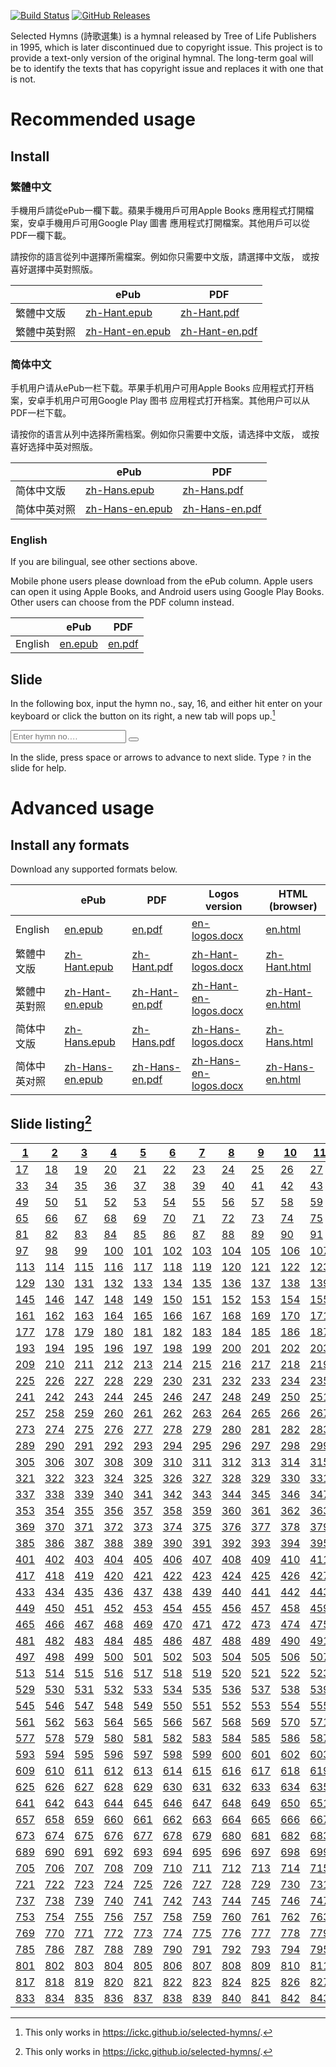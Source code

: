 <!--This README is auto-generated from `docs/README.md`. Do not edit this file directly.-->

[![Build
Status](https://travis-ci.org/ickc/selected-hymns.svg?branch=master)](https://travis-ci.org/ickc/selected-hymns)
[![GitHub
Releases](https://img.shields.io/github/tag/ickc/selected-hymns.svg?label=github+release)](https://github.com/ickc/selected-hymns/releases)

Selected Hymns (詩歌選集) is a hymnal released by Tree of Life
Publishers in 1995, which is later discontinued due to copyright issue.
This project is to provide a text-only version of the original hymnal.
The long-term goal will be to identify the texts that has copyright
issue and replaces it with one that is not.

# Recommended usage

## Install

### 繁體中文

手機用戶請從ePub一欄下載。蘋果手機用戶可用Apple Books
應用程式打開檔案，安卓手機用戶可用Google Play 圖書
應用程式打開檔案。其他用戶可以從PDF一欄下載。

請按你的語言從列中選擇所需檔案。例如你只需要中文版，請選擇中文版，
或按喜好選擇中英對照版。

|              | ePub                                                                                               | PDF                                                                                              |
|--------------|----------------------------------------------------------------------------------------------------|--------------------------------------------------------------------------------------------------|
| 繁體中文版   | [zh-Hant.epub](https://github.com/ickc/selected-hymns/releases/download/v0.9.1/zh-Hant.epub)       | [zh-Hant.pdf](https://github.com/ickc/selected-hymns/releases/download/v0.9.1/zh-Hant.pdf)       |
| 繁體中英對照 | [zh-Hant-en.epub](https://github.com/ickc/selected-hymns/releases/download/v0.9.1/zh-Hant-en.epub) | [zh-Hant-en.pdf](https://github.com/ickc/selected-hymns/releases/download/v0.9.1/zh-Hant-en.pdf) |

### 简体中文

手机用户请从ePub一栏下载。苹果手机用户可用Apple Books
应用程式打开档案，安卓手机用户可用Google Play 图书
应用程式打开档案。其他用户可以从PDF一栏下载。

请按你的语言从列中选择所需档案。例如你只需要中文版，请选择中文版，
或按喜好选择中英对照版。

|              | ePub                                                                                               | PDF                                                                                              |
|--------------|----------------------------------------------------------------------------------------------------|--------------------------------------------------------------------------------------------------|
| 简体中文版   | [zh-Hans.epub](https://github.com/ickc/selected-hymns/releases/download/v0.9.1/zh-Hans.epub)       | [zh-Hans.pdf](https://github.com/ickc/selected-hymns/releases/download/v0.9.1/zh-Hans.pdf)       |
| 简体中英对照 | [zh-Hans-en.epub](https://github.com/ickc/selected-hymns/releases/download/v0.9.1/zh-Hans-en.epub) | [zh-Hans-en.pdf](https://github.com/ickc/selected-hymns/releases/download/v0.9.1/zh-Hans-en.pdf) |

### English

If you are bilingual, see other sections above.

Mobile phone users please download from the ePub column. Apple users can
open it using Apple Books, and Android users using Google Play Books.
Other users can choose from the PDF column instead.

|         | ePub                                                                               | PDF                                                                              |
|---------|------------------------------------------------------------------------------------|----------------------------------------------------------------------------------|
| English | [en.epub](https://github.com/ickc/selected-hymns/releases/download/v0.9.1/en.epub) | [en.pdf](https://github.com/ickc/selected-hymns/releases/download/v0.9.1/en.pdf) |

## Slide

In the following box, input the hymn no., say, 16, and either hit enter
on your keyboard or click the button on its right, a new tab will pops
up.[^1]

[^1]: This only works in <https://ickc.github.io/selected-hymns/>.

<input type="text" placeholder="Enter hymn no.&hellip;" name="search" id="hymn-ref">
<button type="button" onclick="openInNewTab()" id="hymn-click"><i class="fa fa-search"></i></button>

In the slide, press space or arrows to advance to next slide. Type `?`
in the slide for help.

# Advanced usage

## Install any formats

Download any supported formats below.

|              | ePub                                                                                               | PDF                                                                                              | Logos version                                                                                                  | HTML (browser)                                                           |
|--------------|----------------------------------------------------------------------------------------------------|--------------------------------------------------------------------------------------------------|----------------------------------------------------------------------------------------------------------------|--------------------------------------------------------------------------|
| English      | [en.epub](https://github.com/ickc/selected-hymns/releases/download/v0.9.1/en.epub)                 | [en.pdf](https://github.com/ickc/selected-hymns/releases/download/v0.9.1/en.pdf)                 | [en-logos.docx](https://github.com/ickc/selected-hymns/releases/download/v0.9.1/en-logos.docx)                 | [en.html](https://ickc.github.io/selected-hymns/en.html)                 |
| 繁體中文版   | [zh-Hant.epub](https://github.com/ickc/selected-hymns/releases/download/v0.9.1/zh-Hant.epub)       | [zh-Hant.pdf](https://github.com/ickc/selected-hymns/releases/download/v0.9.1/zh-Hant.pdf)       | [zh-Hant-logos.docx](https://github.com/ickc/selected-hymns/releases/download/v0.9.1/zh-Hant-logos.docx)       | [zh-Hant.html](https://ickc.github.io/selected-hymns/zh-Hant.html)       |
| 繁體中英對照 | [zh-Hant-en.epub](https://github.com/ickc/selected-hymns/releases/download/v0.9.1/zh-Hant-en.epub) | [zh-Hant-en.pdf](https://github.com/ickc/selected-hymns/releases/download/v0.9.1/zh-Hant-en.pdf) | [zh-Hant-en-logos.docx](https://github.com/ickc/selected-hymns/releases/download/v0.9.1/zh-Hant-en-logos.docx) | [zh-Hant-en.html](https://ickc.github.io/selected-hymns/zh-Hant-en.html) |
| 简体中文版   | [zh-Hans.epub](https://github.com/ickc/selected-hymns/releases/download/v0.9.1/zh-Hans.epub)       | [zh-Hans.pdf](https://github.com/ickc/selected-hymns/releases/download/v0.9.1/zh-Hans.pdf)       | [zh-Hans-logos.docx](https://github.com/ickc/selected-hymns/releases/download/v0.9.1/zh-Hans-logos.docx)       | [zh-Hans.html](https://ickc.github.io/selected-hymns/zh-Hans.html)       |
| 简体中英对照 | [zh-Hans-en.epub](https://github.com/ickc/selected-hymns/releases/download/v0.9.1/zh-Hans-en.epub) | [zh-Hans-en.pdf](https://github.com/ickc/selected-hymns/releases/download/v0.9.1/zh-Hans-en.pdf) | [zh-Hans-en-logos.docx](https://github.com/ickc/selected-hymns/releases/download/v0.9.1/zh-Hans-en-logos.docx) | [zh-Hans-en.html](https://ickc.github.io/selected-hymns/zh-Hans-en.html) |

## Slide listing[^2]

[^2]: This only works in <https://ickc.github.io/selected-hymns/>.

| [1](slide/1.html)     | [2](slide/2.html)     | [3](slide/3.html)     | [4](slide/4.html)     | [5](slide/5.html)     | [6](slide/6.html)     | [7](slide/7.html)     | [8](slide/8.html)     | [9](slide/9.html)     | [10](slide/10.html)   | [11](slide/11.html)   | [12](slide/12.html)   | [13](slide/13.html)   | [14](slide/14.html)   | [15](slide/15.html)   | [16](slide/16.html)   |
|-----------------------|-----------------------|-----------------------|-----------------------|-----------------------|-----------------------|-----------------------|-----------------------|-----------------------|-----------------------|-----------------------|-----------------------|-----------------------|-----------------------|-----------------------|-----------------------|
| [17](slide/17.html)   | [18](slide/18.html)   | [19](slide/19.html)   | [20](slide/20.html)   | [21](slide/21.html)   | [22](slide/22.html)   | [23](slide/23.html)   | [24](slide/24.html)   | [25](slide/25.html)   | [26](slide/26.html)   | [27](slide/27.html)   | [28](slide/28.html)   | [29](slide/29.html)   | [30](slide/30.html)   | [31](slide/31.html)   | [32](slide/32.html)   |
| [33](slide/33.html)   | [34](slide/34.html)   | [35](slide/35.html)   | [36](slide/36.html)   | [37](slide/37.html)   | [38](slide/38.html)   | [39](slide/39.html)   | [40](slide/40.html)   | [41](slide/41.html)   | [42](slide/42.html)   | [43](slide/43.html)   | [44](slide/44.html)   | [45](slide/45.html)   | [46](slide/46.html)   | [47](slide/47.html)   | [48](slide/48.html)   |
| [49](slide/49.html)   | [50](slide/50.html)   | [51](slide/51.html)   | [52](slide/52.html)   | [53](slide/53.html)   | [54](slide/54.html)   | [55](slide/55.html)   | [56](slide/56.html)   | [57](slide/57.html)   | [58](slide/58.html)   | [59](slide/59.html)   | [60](slide/60.html)   | [61](slide/61.html)   | [62](slide/62.html)   | [63](slide/63.html)   | [64](slide/64.html)   |
| [65](slide/65.html)   | [66](slide/66.html)   | [67](slide/67.html)   | [68](slide/68.html)   | [69](slide/69.html)   | [70](slide/70.html)   | [71](slide/71.html)   | [72](slide/72.html)   | [73](slide/73.html)   | [74](slide/74.html)   | [75](slide/75.html)   | [76](slide/76.html)   | [77](slide/77.html)   | [78](slide/78.html)   | [79](slide/79.html)   | [80](slide/80.html)   |
| [81](slide/81.html)   | [82](slide/82.html)   | [83](slide/83.html)   | [84](slide/84.html)   | [85](slide/85.html)   | [86](slide/86.html)   | [87](slide/87.html)   | [88](slide/88.html)   | [89](slide/89.html)   | [90](slide/90.html)   | [91](slide/91.html)   | [92](slide/92.html)   | [93](slide/93.html)   | [94](slide/94.html)   | [95](slide/95.html)   | [96](slide/96.html)   |
| [97](slide/97.html)   | [98](slide/98.html)   | [99](slide/99.html)   | [100](slide/100.html) | [101](slide/101.html) | [102](slide/102.html) | [103](slide/103.html) | [104](slide/104.html) | [105](slide/105.html) | [106](slide/106.html) | [107](slide/107.html) | [108](slide/108.html) | [109](slide/109.html) | [110](slide/110.html) | [111](slide/111.html) | [112](slide/112.html) |
| [113](slide/113.html) | [114](slide/114.html) | [115](slide/115.html) | [116](slide/116.html) | [117](slide/117.html) | [118](slide/118.html) | [119](slide/119.html) | [120](slide/120.html) | [121](slide/121.html) | [122](slide/122.html) | [123](slide/123.html) | [124](slide/124.html) | [125](slide/125.html) | [126](slide/126.html) | [127](slide/127.html) | [128](slide/128.html) |
| [129](slide/129.html) | [130](slide/130.html) | [131](slide/131.html) | [132](slide/132.html) | [133](slide/133.html) | [134](slide/134.html) | [135](slide/135.html) | [136](slide/136.html) | [137](slide/137.html) | [138](slide/138.html) | [139](slide/139.html) | [140](slide/140.html) | [141](slide/141.html) | [142](slide/142.html) | [143](slide/143.html) | [144](slide/144.html) |
| [145](slide/145.html) | [146](slide/146.html) | [147](slide/147.html) | [148](slide/148.html) | [149](slide/149.html) | [150](slide/150.html) | [151](slide/151.html) | [152](slide/152.html) | [153](slide/153.html) | [154](slide/154.html) | [155](slide/155.html) | [156](slide/156.html) | [157](slide/157.html) | [158](slide/158.html) | [159](slide/159.html) | [160](slide/160.html) |
| [161](slide/161.html) | [162](slide/162.html) | [163](slide/163.html) | [164](slide/164.html) | [165](slide/165.html) | [166](slide/166.html) | [167](slide/167.html) | [168](slide/168.html) | [169](slide/169.html) | [170](slide/170.html) | [171](slide/171.html) | [172](slide/172.html) | [173](slide/173.html) | [174](slide/174.html) | [175](slide/175.html) | [176](slide/176.html) |
| [177](slide/177.html) | [178](slide/178.html) | [179](slide/179.html) | [180](slide/180.html) | [181](slide/181.html) | [182](slide/182.html) | [183](slide/183.html) | [184](slide/184.html) | [185](slide/185.html) | [186](slide/186.html) | [187](slide/187.html) | [188](slide/188.html) | [189](slide/189.html) | [190](slide/190.html) | [191](slide/191.html) | [192](slide/192.html) |
| [193](slide/193.html) | [194](slide/194.html) | [195](slide/195.html) | [196](slide/196.html) | [197](slide/197.html) | [198](slide/198.html) | [199](slide/199.html) | [200](slide/200.html) | [201](slide/201.html) | [202](slide/202.html) | [203](slide/203.html) | [204](slide/204.html) | [205](slide/205.html) | [206](slide/206.html) | [207](slide/207.html) | [208](slide/208.html) |
| [209](slide/209.html) | [210](slide/210.html) | [211](slide/211.html) | [212](slide/212.html) | [213](slide/213.html) | [214](slide/214.html) | [215](slide/215.html) | [216](slide/216.html) | [217](slide/217.html) | [218](slide/218.html) | [219](slide/219.html) | [220](slide/220.html) | [221](slide/221.html) | [222](slide/222.html) | [223](slide/223.html) | [224](slide/224.html) |
| [225](slide/225.html) | [226](slide/226.html) | [227](slide/227.html) | [228](slide/228.html) | [229](slide/229.html) | [230](slide/230.html) | [231](slide/231.html) | [232](slide/232.html) | [233](slide/233.html) | [234](slide/234.html) | [235](slide/235.html) | [236](slide/236.html) | [237](slide/237.html) | [238](slide/238.html) | [239](slide/239.html) | [240](slide/240.html) |
| [241](slide/241.html) | [242](slide/242.html) | [243](slide/243.html) | [244](slide/244.html) | [245](slide/245.html) | [246](slide/246.html) | [247](slide/247.html) | [248](slide/248.html) | [249](slide/249.html) | [250](slide/250.html) | [251](slide/251.html) | [252](slide/252.html) | [253](slide/253.html) | [254](slide/254.html) | [255](slide/255.html) | [256](slide/256.html) |
| [257](slide/257.html) | [258](slide/258.html) | [259](slide/259.html) | [260](slide/260.html) | [261](slide/261.html) | [262](slide/262.html) | [263](slide/263.html) | [264](slide/264.html) | [265](slide/265.html) | [266](slide/266.html) | [267](slide/267.html) | [268](slide/268.html) | [269](slide/269.html) | [270](slide/270.html) | [271](slide/271.html) | [272](slide/272.html) |
| [273](slide/273.html) | [274](slide/274.html) | [275](slide/275.html) | [276](slide/276.html) | [277](slide/277.html) | [278](slide/278.html) | [279](slide/279.html) | [280](slide/280.html) | [281](slide/281.html) | [282](slide/282.html) | [283](slide/283.html) | [284](slide/284.html) | [285](slide/285.html) | [286](slide/286.html) | [287](slide/287.html) | [288](slide/288.html) |
| [289](slide/289.html) | [290](slide/290.html) | [291](slide/291.html) | [292](slide/292.html) | [293](slide/293.html) | [294](slide/294.html) | [295](slide/295.html) | [296](slide/296.html) | [297](slide/297.html) | [298](slide/298.html) | [299](slide/299.html) | [300](slide/300.html) | [301](slide/301.html) | [302](slide/302.html) | [303](slide/303.html) | [304](slide/304.html) |
| [305](slide/305.html) | [306](slide/306.html) | [307](slide/307.html) | [308](slide/308.html) | [309](slide/309.html) | [310](slide/310.html) | [311](slide/311.html) | [312](slide/312.html) | [313](slide/313.html) | [314](slide/314.html) | [315](slide/315.html) | [316](slide/316.html) | [317](slide/317.html) | [318](slide/318.html) | [319](slide/319.html) | [320](slide/320.html) |
| [321](slide/321.html) | [322](slide/322.html) | [323](slide/323.html) | [324](slide/324.html) | [325](slide/325.html) | [326](slide/326.html) | [327](slide/327.html) | [328](slide/328.html) | [329](slide/329.html) | [330](slide/330.html) | [331](slide/331.html) | [332](slide/332.html) | [333](slide/333.html) | [334](slide/334.html) | [335](slide/335.html) | [336](slide/336.html) |
| [337](slide/337.html) | [338](slide/338.html) | [339](slide/339.html) | [340](slide/340.html) | [341](slide/341.html) | [342](slide/342.html) | [343](slide/343.html) | [344](slide/344.html) | [345](slide/345.html) | [346](slide/346.html) | [347](slide/347.html) | [348](slide/348.html) | [349](slide/349.html) | [350](slide/350.html) | [351](slide/351.html) | [352](slide/352.html) |
| [353](slide/353.html) | [354](slide/354.html) | [355](slide/355.html) | [356](slide/356.html) | [357](slide/357.html) | [358](slide/358.html) | [359](slide/359.html) | [360](slide/360.html) | [361](slide/361.html) | [362](slide/362.html) | [363](slide/363.html) | [364](slide/364.html) | [365](slide/365.html) | [366](slide/366.html) | [367](slide/367.html) | [368](slide/368.html) |
| [369](slide/369.html) | [370](slide/370.html) | [371](slide/371.html) | [372](slide/372.html) | [373](slide/373.html) | [374](slide/374.html) | [375](slide/375.html) | [376](slide/376.html) | [377](slide/377.html) | [378](slide/378.html) | [379](slide/379.html) | [380](slide/380.html) | [381](slide/381.html) | [382](slide/382.html) | [383](slide/383.html) | [384](slide/384.html) |
| [385](slide/385.html) | [386](slide/386.html) | [387](slide/387.html) | [388](slide/388.html) | [389](slide/389.html) | [390](slide/390.html) | [391](slide/391.html) | [392](slide/392.html) | [393](slide/393.html) | [394](slide/394.html) | [395](slide/395.html) | [396](slide/396.html) | [397](slide/397.html) | [398](slide/398.html) | [399](slide/399.html) | [400](slide/400.html) |
| [401](slide/401.html) | [402](slide/402.html) | [403](slide/403.html) | [404](slide/404.html) | [405](slide/405.html) | [406](slide/406.html) | [407](slide/407.html) | [408](slide/408.html) | [409](slide/409.html) | [410](slide/410.html) | [411](slide/411.html) | [412](slide/412.html) | [413](slide/413.html) | [414](slide/414.html) | [415](slide/415.html) | [416](slide/416.html) |
| [417](slide/417.html) | [418](slide/418.html) | [419](slide/419.html) | [420](slide/420.html) | [421](slide/421.html) | [422](slide/422.html) | [423](slide/423.html) | [424](slide/424.html) | [425](slide/425.html) | [426](slide/426.html) | [427](slide/427.html) | [428](slide/428.html) | [429](slide/429.html) | [430](slide/430.html) | [431](slide/431.html) | [432](slide/432.html) |
| [433](slide/433.html) | [434](slide/434.html) | [435](slide/435.html) | [436](slide/436.html) | [437](slide/437.html) | [438](slide/438.html) | [439](slide/439.html) | [440](slide/440.html) | [441](slide/441.html) | [442](slide/442.html) | [443](slide/443.html) | [444](slide/444.html) | [445](slide/445.html) | [446](slide/446.html) | [447](slide/447.html) | [448](slide/448.html) |
| [449](slide/449.html) | [450](slide/450.html) | [451](slide/451.html) | [452](slide/452.html) | [453](slide/453.html) | [454](slide/454.html) | [455](slide/455.html) | [456](slide/456.html) | [457](slide/457.html) | [458](slide/458.html) | [459](slide/459.html) | [460](slide/460.html) | [461](slide/461.html) | [462](slide/462.html) | [463](slide/463.html) | [464](slide/464.html) |
| [465](slide/465.html) | [466](slide/466.html) | [467](slide/467.html) | [468](slide/468.html) | [469](slide/469.html) | [470](slide/470.html) | [471](slide/471.html) | [472](slide/472.html) | [473](slide/473.html) | [474](slide/474.html) | [475](slide/475.html) | [476](slide/476.html) | [477](slide/477.html) | [478](slide/478.html) | [479](slide/479.html) | [480](slide/480.html) |
| [481](slide/481.html) | [482](slide/482.html) | [483](slide/483.html) | [484](slide/484.html) | [485](slide/485.html) | [486](slide/486.html) | [487](slide/487.html) | [488](slide/488.html) | [489](slide/489.html) | [490](slide/490.html) | [491](slide/491.html) | [492](slide/492.html) | [493](slide/493.html) | [494](slide/494.html) | [495](slide/495.html) | [496](slide/496.html) |
| [497](slide/497.html) | [498](slide/498.html) | [499](slide/499.html) | [500](slide/500.html) | [501](slide/501.html) | [502](slide/502.html) | [503](slide/503.html) | [504](slide/504.html) | [505](slide/505.html) | [506](slide/506.html) | [507](slide/507.html) | [508](slide/508.html) | [509](slide/509.html) | [510](slide/510.html) | [511](slide/511.html) | [512](slide/512.html) |
| [513](slide/513.html) | [514](slide/514.html) | [515](slide/515.html) | [516](slide/516.html) | [517](slide/517.html) | [518](slide/518.html) | [519](slide/519.html) | [520](slide/520.html) | [521](slide/521.html) | [522](slide/522.html) | [523](slide/523.html) | [524](slide/524.html) | [525](slide/525.html) | [526](slide/526.html) | [527](slide/527.html) | [528](slide/528.html) |
| [529](slide/529.html) | [530](slide/530.html) | [531](slide/531.html) | [532](slide/532.html) | [533](slide/533.html) | [534](slide/534.html) | [535](slide/535.html) | [536](slide/536.html) | [537](slide/537.html) | [538](slide/538.html) | [539](slide/539.html) | [540](slide/540.html) | [541](slide/541.html) | [542](slide/542.html) | [543](slide/543.html) | [544](slide/544.html) |
| [545](slide/545.html) | [546](slide/546.html) | [547](slide/547.html) | [548](slide/548.html) | [549](slide/549.html) | [550](slide/550.html) | [551](slide/551.html) | [552](slide/552.html) | [553](slide/553.html) | [554](slide/554.html) | [555](slide/555.html) | [556](slide/556.html) | [557](slide/557.html) | [558](slide/558.html) | [559](slide/559.html) | [560](slide/560.html) |
| [561](slide/561.html) | [562](slide/562.html) | [563](slide/563.html) | [564](slide/564.html) | [565](slide/565.html) | [566](slide/566.html) | [567](slide/567.html) | [568](slide/568.html) | [569](slide/569.html) | [570](slide/570.html) | [571](slide/571.html) | [572](slide/572.html) | [573](slide/573.html) | [574](slide/574.html) | [575](slide/575.html) | [576](slide/576.html) |
| [577](slide/577.html) | [578](slide/578.html) | [579](slide/579.html) | [580](slide/580.html) | [581](slide/581.html) | [582](slide/582.html) | [583](slide/583.html) | [584](slide/584.html) | [585](slide/585.html) | [586](slide/586.html) | [587](slide/587.html) | [588](slide/588.html) | [589](slide/589.html) | [590](slide/590.html) | [591](slide/591.html) | [592](slide/592.html) |
| [593](slide/593.html) | [594](slide/594.html) | [595](slide/595.html) | [596](slide/596.html) | [597](slide/597.html) | [598](slide/598.html) | [599](slide/599.html) | [600](slide/600.html) | [601](slide/601.html) | [602](slide/602.html) | [603](slide/603.html) | [604](slide/604.html) | [605](slide/605.html) | [606](slide/606.html) | [607](slide/607.html) | [608](slide/608.html) |
| [609](slide/609.html) | [610](slide/610.html) | [611](slide/611.html) | [612](slide/612.html) | [613](slide/613.html) | [614](slide/614.html) | [615](slide/615.html) | [616](slide/616.html) | [617](slide/617.html) | [618](slide/618.html) | [619](slide/619.html) | [620](slide/620.html) | [621](slide/621.html) | [622](slide/622.html) | [623](slide/623.html) | [624](slide/624.html) |
| [625](slide/625.html) | [626](slide/626.html) | [627](slide/627.html) | [628](slide/628.html) | [629](slide/629.html) | [630](slide/630.html) | [631](slide/631.html) | [632](slide/632.html) | [633](slide/633.html) | [634](slide/634.html) | [635](slide/635.html) | [636](slide/636.html) | [637](slide/637.html) | [638](slide/638.html) | [639](slide/639.html) | [640](slide/640.html) |
| [641](slide/641.html) | [642](slide/642.html) | [643](slide/643.html) | [644](slide/644.html) | [645](slide/645.html) | [646](slide/646.html) | [647](slide/647.html) | [648](slide/648.html) | [649](slide/649.html) | [650](slide/650.html) | [651](slide/651.html) | [652](slide/652.html) | [653](slide/653.html) | [654](slide/654.html) | [655](slide/655.html) | [656](slide/656.html) |
| [657](slide/657.html) | [658](slide/658.html) | [659](slide/659.html) | [660](slide/660.html) | [661](slide/661.html) | [662](slide/662.html) | [663](slide/663.html) | [664](slide/664.html) | [665](slide/665.html) | [666](slide/666.html) | [667](slide/667.html) | [668](slide/668.html) | [669](slide/669.html) | [670](slide/670.html) | [671](slide/671.html) | [672](slide/672.html) |
| [673](slide/673.html) | [674](slide/674.html) | [675](slide/675.html) | [676](slide/676.html) | [677](slide/677.html) | [678](slide/678.html) | [679](slide/679.html) | [680](slide/680.html) | [681](slide/681.html) | [682](slide/682.html) | [683](slide/683.html) | [684](slide/684.html) | [685](slide/685.html) | [686](slide/686.html) | [687](slide/687.html) | [688](slide/688.html) |
| [689](slide/689.html) | [690](slide/690.html) | [691](slide/691.html) | [692](slide/692.html) | [693](slide/693.html) | [694](slide/694.html) | [695](slide/695.html) | [696](slide/696.html) | [697](slide/697.html) | [698](slide/698.html) | [699](slide/699.html) | [700](slide/700.html) | [701](slide/701.html) | [702](slide/702.html) | [703](slide/703.html) | [704](slide/704.html) |
| [705](slide/705.html) | [706](slide/706.html) | [707](slide/707.html) | [708](slide/708.html) | [709](slide/709.html) | [710](slide/710.html) | [711](slide/711.html) | [712](slide/712.html) | [713](slide/713.html) | [714](slide/714.html) | [715](slide/715.html) | [716](slide/716.html) | [717](slide/717.html) | [718](slide/718.html) | [719](slide/719.html) | [720](slide/720.html) |
| [721](slide/721.html) | [722](slide/722.html) | [723](slide/723.html) | [724](slide/724.html) | [725](slide/725.html) | [726](slide/726.html) | [727](slide/727.html) | [728](slide/728.html) | [729](slide/729.html) | [730](slide/730.html) | [731](slide/731.html) | [732](slide/732.html) | [733](slide/733.html) | [734](slide/734.html) | [735](slide/735.html) | [736](slide/736.html) |
| [737](slide/737.html) | [738](slide/738.html) | [739](slide/739.html) | [740](slide/740.html) | [741](slide/741.html) | [742](slide/742.html) | [743](slide/743.html) | [744](slide/744.html) | [745](slide/745.html) | [746](slide/746.html) | [747](slide/747.html) | [748](slide/748.html) | [749](slide/749.html) | [750](slide/750.html) | [751](slide/751.html) | [752](slide/752.html) |
| [753](slide/753.html) | [754](slide/754.html) | [755](slide/755.html) | [756](slide/756.html) | [757](slide/757.html) | [758](slide/758.html) | [759](slide/759.html) | [760](slide/760.html) | [761](slide/761.html) | [762](slide/762.html) | [763](slide/763.html) | [764](slide/764.html) | [765](slide/765.html) | [766](slide/766.html) | [767](slide/767.html) | [768](slide/768.html) |
| [769](slide/769.html) | [770](slide/770.html) | [771](slide/771.html) | [772](slide/772.html) | [773](slide/773.html) | [774](slide/774.html) | [775](slide/775.html) | [776](slide/776.html) | [777](slide/777.html) | [778](slide/778.html) | [779](slide/779.html) | [780](slide/780.html) | [781](slide/781.html) | [782](slide/782.html) | [783](slide/783.html) | [784](slide/784.html) |
| [785](slide/785.html) | [786](slide/786.html) | [787](slide/787.html) | [788](slide/788.html) | [789](slide/789.html) | [790](slide/790.html) | [791](slide/791.html) | [792](slide/792.html) | [793](slide/793.html) | [794](slide/794.html) | [795](slide/795.html) | [796](slide/796.html) | [797](slide/797.html) | [798](slide/798.html) | [799](slide/799.html) | [800](slide/800.html) |
| [801](slide/801.html) | [802](slide/802.html) | [803](slide/803.html) | [804](slide/804.html) | [805](slide/805.html) | [806](slide/806.html) | [807](slide/807.html) | [808](slide/808.html) | [809](slide/809.html) | [810](slide/810.html) | [811](slide/811.html) | [812](slide/812.html) | [813](slide/813.html) | [814](slide/814.html) | [815](slide/815.html) | [816](slide/816.html) |
| [817](slide/817.html) | [818](slide/818.html) | [819](slide/819.html) | [820](slide/820.html) | [821](slide/821.html) | [822](slide/822.html) | [823](slide/823.html) | [824](slide/824.html) | [825](slide/825.html) | [826](slide/826.html) | [827](slide/827.html) | [828](slide/828.html) | [829](slide/829.html) | [830](slide/830.html) | [831](slide/831.html) | [832](slide/832.html) |
| [833](slide/833.html) | [834](slide/834.html) | [835](slide/835.html) | [836](slide/836.html) | [837](slide/837.html) | [838](slide/838.html) | [839](slide/839.html) | [840](slide/840.html) | [841](slide/841.html) | [842](slide/842.html) | [843](slide/843.html) | [844](slide/844.html) | [845](slide/845.html) | [846](slide/846.html) | [847](slide/847.html) | [848](slide/848.html) |
